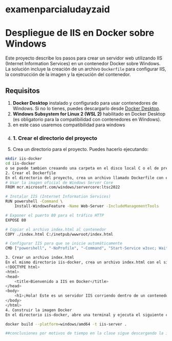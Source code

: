 # examenparcialudayzaid
# Despliegue de IIS en Docker sobre Windows

Este proyecto describe los pasos para crear un servidor web utilizando IIS (Internet Information Services) en un contenedor Docker sobre Windows. La solución incluye la creación de un archivo `Dockerfile` para configurar IIS, la construcción de la imagen y la ejecución del contenedor.

## Requisitos

1. **Docker Desktop** instalado y configurado para usar contenedores de Windows. Si no lo tienes, puedes descargarlo desde [Docker Desktop](https://www.docker.com/products/docker-desktop).
2. **Windows Subsystem for Linux 2 (WSL 2)** habilitado en Docker Desktop (es obligatorio para la compatibilidad con contenedores en Windows).
3. en este caso usaremos compatibilidad para windows
4. ### 1. Crear el directorio del proyecto
5. Crea un directorio para el proyecto. Puedes hacerlo ejecutando:

```bash
mkdir iis-docker
cd iis-docker
o se puede tambien creaando una carpeta en el disco local C o el de preferencia
2. Crear el Dockerfile
En el directorio del proyecto, crea un archivo llamado Dockerfile con el siguiente contenido:
# Usar la imagen oficial de Windows Server Core
FROM mcr.microsoft.com/windows/servercore:ltsc2022

# Instalar IIS (Internet Information Services)
RUN powershell -Command \
    Install-WindowsFeature -Name Web-Server -IncludeManagementTools

# Exponer el puerto 80 para el tráfico HTTP
EXPOSE 80

# Copiar el archivo index.html al contenedor
COPY ./index.html C:/inetpub/wwwroot/index.html

# Configurar IIS para que se inicie automáticamente
CMD ["powershell", "-NoProfile", "-Command", "Start-Service w3svc; Wait-Process"]

3. Crear un archivo index.html
En el mismo directorio iis-docker, crea un archivo index.html con el siguiente contenido:
<!DOCTYPE html>
<html>
<head>
    <title>Bienvenido a IIS en Docker</title>
</head>
<body>
    <h1>¡Hola! Este es un servidor IIS corriendo dentro de un contenedor Docker sobre Windows.</h1>
</body>
</html>
4. Construir la imagen Docker
En el directorio iis-docker, abre una terminal y ejecuta el siguiente comando para construir la imagen Docker:

docker build --platform=windows/amd64 -t iis-server .

##conclusiones por motivos de tiempo en la clase sigue descargando la imagen que pesa 1,68 GB
